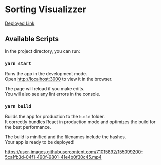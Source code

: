 # Sorting Visualizzer

[Deployed Link](https://sorting-visualizzer.netlify.app/)

## Available Scripts


In the project directory, you can run:

### `yarn start`

Runs the app in the development mode.\
Open [http://localhost:3000](http://localhost:3000) to view it in the browser.

The page will reload if you make edits.\
You will also see any lint errors in the console.

### `yarn build`

Builds the app for production to the `build` folder.\
It correctly bundles React in production mode and optimizes the build for the best performance.

The build is minified and the filenames include the hashes.\
Your app is ready to be deployed!

https://user-images.githubusercontent.com/71015892/155099200-5ca1fb3d-04f1-490f-9801-41e4b0f30c45.mp4

